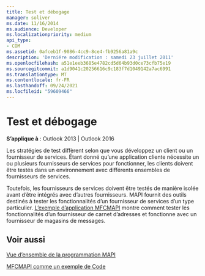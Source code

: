 ```yaml
---
title: Test et débogage
manager: soliver
ms.date: 11/16/2014
ms.audience: Developer
ms.localizationpriority: medium
api_type:
- COM
ms.assetid: 0afceb1f-9086-4cc9-8ce4-fb9256a81a9c
description: 'Derniére modification : samedi 23 juillet 2011'
ms.openlocfilehash: a51e1eeb3685e4782cd5d64b93d0ce73cfb75e19
ms.sourcegitcommit: a1d9041c20256616c9c183f7d1049142a7ac6991
ms.translationtype: MT
ms.contentlocale: fr-FR
ms.lasthandoff: 09/24/2021
ms.locfileid: "59609466"
---
```

# <a name="testing-and-debugging"></a>Test et débogage

  
  
**S’applique à** : Outlook 2013 | Outlook 2016 
  
Les stratégies de test diffèrent selon que vous développez un client ou un fournisseur de services. Étant donné qu’une application cliente nécessite un ou plusieurs fournisseurs de services pour fonctionner, les clients doivent être testés dans un environnement avec différents ensembles de fournisseurs de services.
  
Toutefois, les fournisseurs de services doivent être testés de manière isolée avant d’être intégrés avec d’autres fournisseurs. MAPI fournit des outils destinés à tester les fonctionnalités d’un fournisseur de services d’un type particulier. [L’exemple d’application MFCMAPI](https://go.microsoft.com/fwlink/?LinkId=124154) montre comment tester les fonctionnalités d’un fournisseur de carnet d’adresses et fonctionne avec un fournisseur de magasins de messages. 
  
## <a name="see-also"></a>Voir aussi



[Vue d’ensemble de la programmation MAPI](mapi-programming-overview.md)
  
[MFCMAPI comme un exemple de Code](mfcmapi-as-a-code-sample.md)

